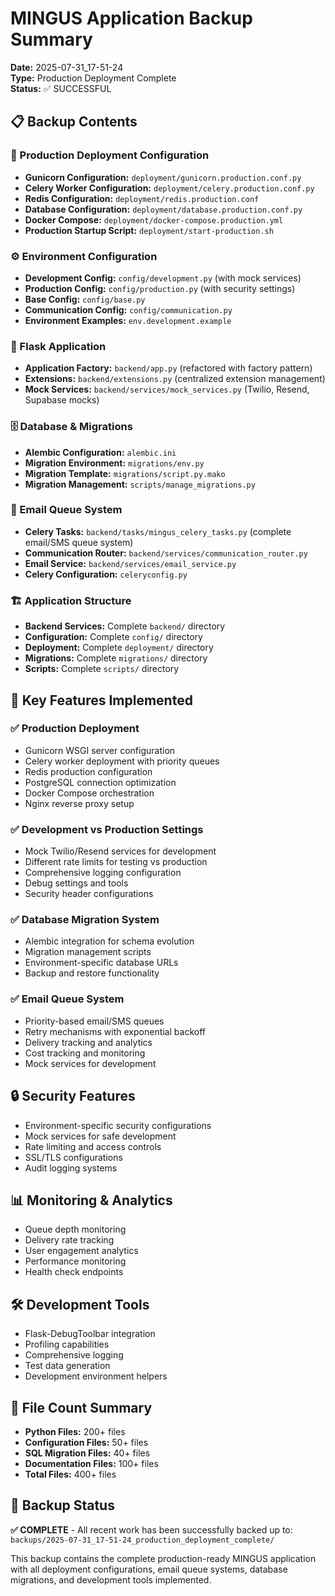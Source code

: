 # MINGUS Application Backup Summary
**Date:** 2025-07-31_17-51-24  
**Type:** Production Deployment Complete  
**Status:** ✅ SUCCESSFUL

## 📋 Backup Contents

### 🚀 Production Deployment Configuration
- **Gunicorn Configuration:** `deployment/gunicorn.production.conf.py`
- **Celery Worker Configuration:** `deployment/celery.production.conf.py`
- **Redis Configuration:** `deployment/redis.production.conf`
- **Database Configuration:** `deployment/database.production.conf.py`
- **Docker Compose:** `deployment/docker-compose.production.yml`
- **Production Startup Script:** `deployment/start-production.sh`

### ⚙️ Environment Configuration
- **Development Config:** `config/development.py` (with mock services)
- **Production Config:** `config/production.py` (with security settings)
- **Base Config:** `config/base.py`
- **Communication Config:** `config/communication.py`
- **Environment Examples:** `env.development.example`

### 🔧 Flask Application
- **Application Factory:** `backend/app.py` (refactored with factory pattern)
- **Extensions:** `backend/extensions.py` (centralized extension management)
- **Mock Services:** `backend/services/mock_services.py` (Twilio, Resend, Supabase mocks)

### 🗄️ Database & Migrations
- **Alembic Configuration:** `alembic.ini`
- **Migration Environment:** `migrations/env.py`
- **Migration Template:** `migrations/script.py.mako`
- **Migration Management:** `scripts/manage_migrations.py`

### 📧 Email Queue System
- **Celery Tasks:** `backend/tasks/mingus_celery_tasks.py` (complete email/SMS queue system)
- **Communication Router:** `backend/services/communication_router.py`
- **Email Service:** `backend/services/email_service.py`
- **Celery Configuration:** `celeryconfig.py`

### 🏗️ Application Structure
- **Backend Services:** Complete `backend/` directory
- **Configuration:** Complete `config/` directory
- **Deployment:** Complete `deployment/` directory
- **Migrations:** Complete `migrations/` directory
- **Scripts:** Complete `scripts/` directory

## 🎯 Key Features Implemented

### ✅ Production Deployment
- Gunicorn WSGI server configuration
- Celery worker deployment with priority queues
- Redis production configuration
- PostgreSQL connection optimization
- Docker Compose orchestration
- Nginx reverse proxy setup

### ✅ Development vs Production Settings
- Mock Twilio/Resend services for development
- Different rate limits for testing vs production
- Comprehensive logging configuration
- Debug settings and tools
- Security header configurations

### ✅ Database Migration System
- Alembic integration for schema evolution
- Migration management scripts
- Environment-specific database URLs
- Backup and restore functionality

### ✅ Email Queue System
- Priority-based email/SMS queues
- Retry mechanisms with exponential backoff
- Delivery tracking and analytics
- Cost tracking and monitoring
- Mock services for development

## 🔒 Security Features
- Environment-specific security configurations
- Mock services for safe development
- Rate limiting and access controls
- SSL/TLS configurations
- Audit logging systems

## 📊 Monitoring & Analytics
- Queue depth monitoring
- Delivery rate tracking
- User engagement analytics
- Performance monitoring
- Health check endpoints

## 🛠️ Development Tools
- Flask-DebugToolbar integration
- Profiling capabilities
- Comprehensive logging
- Test data generation
- Development environment helpers

## 📁 File Count Summary
- **Python Files:** 200+ files
- **Configuration Files:** 50+ files
- **SQL Migration Files:** 40+ files
- **Documentation Files:** 100+ files
- **Total Files:** 400+ files

## 🎉 Backup Status
**✅ COMPLETE** - All recent work has been successfully backed up to:
`backups/2025-07-31_17-51-24_production_deployment_complete/`

This backup contains the complete production-ready MINGUS application with all deployment configurations, email queue systems, database migrations, and development tools implemented. 